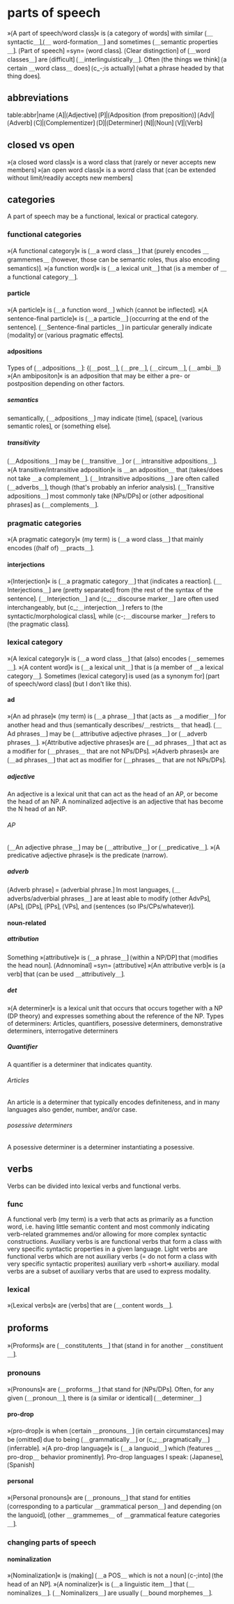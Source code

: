 # parts of speech

»⟮A part of speech/word class⟯« is ⟮a category of words⟯ with similar ⟮＿syntactic＿⟯,⟮＿ word-formation＿⟯ and sometimes ⟮＿semantic properties＿⟯.
⟮Part of speech⟯ =syn= ⟮word class⟯.
⟮Clear distingction⟯ of ⟮＿word classes＿⟯ are ⟮difficult⟯ ⟮＿interlinguistically＿⟯.
Often ⟮the things we think⟯ ⟮a certain ＿word class＿ does⟯ ⟮c_-;is actually⟯ ⟮what a phrase headed by that thing does⟯.

## abbreviations

table:abbr|name
⟮A⟯|⟮Adjective⟯
⟮P⟯|⟮Adposition (from preposition)⟯
⟮Adv⟯|⟮Adverb⟯
⟮C⟯|⟮Complementizer⟯
⟮D⟯|⟮Determiner⟯
⟮N⟯|⟮Noun⟯
⟮V⟯|⟮Verb⟯

## closed vs open

»⟮a closed word class⟯« is a word class that ⟮rarely or never accepts new members⟯
»⟮an open word class⟯« is a worrd class that ⟮can be extended without limit/readily accepts new members⟯

## categories

A part of speech may be a functional, lexical or practical category.

### functional categories

»⟮A functional category⟯« is ⟮＿a word class＿⟯ that ⟮purely encodes ＿grammemes＿ (however, those can be semantic roles, thus also encoding semantics)⟯.
»⟮a function word⟯« is ⟮＿a lexical unit＿⟯ that ⟮is a member of ＿a functional category＿⟯.

#### particle

»⟮A particle⟯« is ⟮＿a function word＿⟯ which ⟮cannot be inflected⟯.
»⟮A sentence-final particle⟯« is ⟮＿a particle＿⟯ ⟮occurring at the end of the sentence⟯.
⟮＿Sentence-final particles＿⟯ in particular generally indicate ⟮modality⟯ or ⟮various pragmatic effects⟯.

#### adpositions

Types of ⟮＿adpositions＿⟯: {⟮＿post＿⟯, ⟮＿pre＿⟯, ⟮＿circum＿⟯, ⟮＿ambi＿⟯}
»⟮An ambipositon⟯« is an adposition that may be either a pre- or postposition depending on other factors.

##### semantics

semantically, ⟮＿adpositions＿⟯ may indicate ⟮time⟯, ⟮space⟯, ⟮various semantic roles⟯, or ⟮something else⟯.

##### transitivity

⟮＿Adpositions＿⟯ may be ⟮＿transitive＿⟯ or ⟮＿intransitive adpositions＿⟯.
»⟮A transitive/intransitive adposition⟯« is ＿an adposition＿ that ⟮takes/does not take ＿a complement＿⟯.
⟮＿Intransitive adpositions＿⟯ are often called ⟮＿adverbs＿⟯, though ⟮that's probably an inferior analysis⟯.
⟮＿Transitive adpositions＿⟯ most commonly take ⟮NPs/DPs⟯ or ⟮other adpositional phrases⟯ as ⟮＿complements＿⟯.

### pragmatic categories

»⟮A pragmatic category⟯« (my term) is ⟮＿a word class＿⟯ that mainly encodes ⟮(half of) ＿practs＿⟯.

#### interjections

»⟮Interjection⟯« is ⟮＿a pragmatic category＿⟯ that ⟮indicates a reaction⟯. 
⟮＿Interjections＿⟯ are ⟮pretty separated⟯ from ⟮the rest of the syntax of the sentence⟯.
⟮＿Interjection＿⟯ and ⟮c_;＿discourse marker＿⟯ are often used interchangeably, but ⟮c_;＿interjection＿⟯ refers to ⟮the syntactic/morphological class⟯, while ⟮c-;＿discourse marker＿⟯ refers to ⟮the pragmatic class⟯.

### lexical category

»⟮A lexical category⟯« is ⟮＿a word class＿⟯ that (also) encodes ⟮＿sememes＿⟯.
»⟮A content word⟯« is ⟮＿a lexical unit＿⟯ that is ⟮a member of ＿a lexical category＿⟯.
Sometimes ⟮lexical category⟯ is used ⟮as a synonym for⟯ ⟮part of speech/word class⟯ (but I don't like this).

#### ad

»⟮An ad phrase⟯« (my term) is ⟮＿a phrase＿⟯ that ⟮acts as ＿a modifier＿⟯ for another head and thus ⟮semantically describes/＿restricts＿ that head⟯.
⟮＿Ad phrases＿⟯ may be ⟮＿attributive adjective phrases＿⟯ or ⟮＿adverb phrases＿⟯.
»⟮Attributive adjective phrases⟯« are ⟮＿ad phrases＿⟯ that act as a modifier for ⟮＿phrases＿ that are not NPs/DPs⟯.
»⟮Adverb phrases⟯« are ⟮＿ad phrases＿⟯ that act as modifier for ⟮＿phrases＿ that are not NPs/DPs⟯.

##### adjective

An adjective is a lexical unit that can act as the head of an AP, or become the head of an NP.
A nominalized adjective is an adjective that has become the N head of an NP.

###### AP

⟮＿An adjective phrase＿⟯ may be ⟮＿attributive＿⟯ or ⟮＿predicative＿⟯.
»⟮A predicative adjective phrase⟯« is the predicate (narrow).

##### adverb

⟮Adverb phrase⟯ = ⟮adverbial phrase.⟯
In most languages, ⟮＿adverbs/adverbial phrases＿⟯ are at least able to modify ⟮other AdvPs⟯, ⟮APs⟯, ⟮DPs⟯, ⟮PPs⟯, ⟮VPs⟯, and ⟮sentences (so IPs/CPs/whatever)⟯.

#### noun-related

##### attribution

Something »⟮attributive⟯« is ⟮＿a phrase＿⟯ ⟮within a NP/DP⟯ that ⟮modifies the head noun⟯. 
⟮Adnnominal⟯ =syn= ⟮attributive⟯
»⟮An attributive verb⟯« is ⟮a verb⟯ that ⟮can be used ＿attributively＿⟯.

##### det

»⟮A determiner⟯« is a lexical unit that occurs that occurs together with a NP (DP theory) and expresses something about the reference of the NP.
Types of determiners: Articles, quantifiers, posessive determiners, demonstrative determiners, interrogative determiners

##### Quantifier

A quantifier is a determiner that indicates quantity.

###### Articles

An article is a determiner that typically encodes definiteness, and in many languages also gender, number, and/or case.

###### posessive determiners

A posessive determiner is a determiner instantiating a posessive.

## verbs

Verbs can be divided into lexical verbs and functional verbs.

### func

A functional verb (my term) is a verb that acts as primarily as a function word, i.e. having little semantic content and most commonly indicating verb-related grammemes and/or allowing for more complex syntactic constructions.
Auxiliary verbs is are functional verbs that form a class with very specific syntactic properties in a given language.
Light verbs are functional verbs which are not auxiliary verbs (= do not form a class with very specific syntactic properites)
auxiliary verb =short=> auxiliary.
modal verbs are a subset of auxiliary verbs that are used to express modality.

### lexical

»⟮Lexical verbs⟯« are ⟮verbs⟯ that are ⟮＿content words＿⟯.

## proforms

»⟮Proforms⟯« are ⟮＿constitutents＿⟯ that ⟮stand in for another ＿constituent＿⟯.

### pronouns

»⟮Pronouns⟯« are ⟮＿proforms＿⟯ that stand for ⟮NPs/DPs⟯.
Often, for any given ⟮＿pronoun＿⟯, there is ⟮a similar or identical⟯ ⟮＿determiner＿⟯

#### pro-drop

»⟮pro-drop⟯« is when ⟮certain ＿pronouns＿⟯ ⟮in certain circumstances⟯ may be ⟮omitted⟯ due to being ⟮＿grammatically＿⟯ or ⟮c_;＿pragmatically＿⟯ ⟮inferrable⟯. 
»⟮A pro-drop language⟯« is ⟮＿a languoid＿⟯ which ⟮features ＿pro-drop＿ behavior prominently⟯.
Pro-drop languages I speak: ⟮Japanese⟯, ⟮Spanish⟯

#### personal

»⟮Personal pronouns⟯« are ⟮＿pronouns＿⟯ that stand for entities ⟮corresponding to a particular ＿grammatical person＿⟯ and depending ⟮on the languoid⟯, ⟮other ＿grammemes＿ of ＿grammatical feature categories＿⟯. 

### changing parts of speech

#### nominalization

»⟮Nominalization⟯« is ⟮making⟯ ⟮＿a POS＿ which is not a noun⟯ ⟮c-;into⟯ ⟮the head of an NP⟯.
»⟮A nominalizer⟯« is ⟮＿a linguistic item＿⟯ that ⟮＿nominalizes＿⟯.
⟮＿Nominalizers＿⟯ are usually ⟮＿bound morphemes＿⟯.